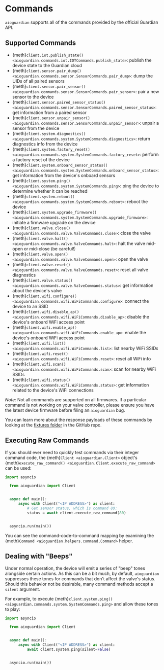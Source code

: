 # Commands

`aioguardian` supports all of the commands provided by the official Guardian API.

## Supported Commands

- {meth}`client.iot.publish_state() <aioguardian.commands.iot.IOTCommands.publish_state>`: publish the device state to the Guardian cloud
- {meth}`client.sensor.pair_dump() <aioguardian.commands.sensor.SensorCommands.pair_dump>`: dump the UIDs of all paired sensors
- {meth}`client.sensor.pair_sensor() <aioguardian.commands.sensor.SensorCommands.pair_sensor>`: pair a new sensor to the device
- {meth}`client.sensor.paired_sensor_status() <aioguardian.commands.sensor.SensorCommands.paired_sensor_status>`: get information from a paired sensor
- {meth}`client.sensor.unpair_sensor() <aioguardian.commands.sensor.SensorCommands.unpair_sensor>`: unpair a sensor from the device
- {meth}`client.system.diagnostics() <aioguardian.commands.system.SystemCommands.diagnostics>`: return diagnostics info from the device
- {meth}`client.system.factory_reset() <aioguardian.commands.system.SystemCommands.factory_reset>`: perform a factory reset of the device
- {meth}`client.system.onboard_sensor_status() <aioguardian.commands.system.SystemCommands.onboard_sensor_status>`: get information from the device's onboard sensors
- {meth}`client.system.ping() <aioguardian.commands.system.SystemCommands.ping>`: ping the device to determine whether it can be reached
- {meth}`client.system.reboot() <aioguardian.commands.system.SystemCommands.reboot>`: reboot the device
- {meth}`client.system.upgrade_firmware() <aioguardian.commands.system.SystemCommands.upgrade_firmware>`: initiate a firmware upgrade on the device
- {meth}`client.valve.close() <aioguardian.commands.valve.ValveCommands.close>`: close the valve
- {meth}`client.valve.halt() <aioguardian.commands.valve.ValveCommands.halt>`: halt the valve mid-open or mid-close (be careful!)
- {meth}`client.valve.open() <aioguardian.commands.valve.ValveCommands.open>`: open the valve
- {meth}`client.valve.reset() <aioguardian.commands.valve.ValveCommands.reset>`: reset all valve diagnostics
- {meth}`client.valve.status() <aioguardian.commands.valve.ValveCommands.status>`: get information about the device's valve
- {meth}`client.wifi.configure() <aioguardian.commands.wifi.WiFiCommands.configure>`: connect the device to an SSID
- {meth}`client.wifi.disable_ap() <aioguardian.commands.wifi.WiFiCommands.disable_ap>`: disable the device's onboard WiFi access point
- {meth}`client.wifi.enable_ap() <aioguardian.commands.wifi.WiFiCommands.enable_ap>`: enable the device's onboard WiFi access point
- {meth}`client.wifi.list() <aioguardian.commands.wifi.WiFiCommands.list>`: list nearby WiFi SSIDs
- {meth}`client.wifi.reset() <aioguardian.commands.wifi.WiFiCommands.reset>`: reset all WiFi info
- {meth}`client.wifi.scan() <aioguardian.commands.wifi.WiFiCommands.scan>`: scan for nearby WiFi SSIDs
- {meth}`client.wifi.status() <aioguardian.commands.wifi.WiFiCommands.status>`: get information related to the device's WiFi connections

*Note:* Not all commands are supported on all firmwares. If a particular command is not working on your valve controller, please ensure you have the latest device firmware before filing an `aioguardian` bug.

You can learn more about the response payloads of these commands by looking at the
[fixtures folder](https://github.com/bachya/aioguardian/tree/dev/tests/fixtures)
in the GitHub repo.

## Executing Raw Commands

If you should ever need to quickly test commands via their integer command code, the
{meth}`Client <aioguardian.Client>` object's
{meth}`execute_raw_command() <aioguardian.Client.execute_raw_command>` can be
used:

```python
import asyncio

  from aioguardian import Client


  async def main():
      async with Client("<IP ADDRESS>") as client:
          # Get sensor status, which is command 80:
          status = await client.execute_raw_command(80)


  asyncio.run(main())
```

You can see the command-code-to-command mapping by examining the
{meth}`Command <aioguardian.helpers.command.Command>` helper.

## Dealing with "Beeps"

Under normal operation, the device will emit a series of "beep" tones alongside certain
actions. As this can be a bit much, by default, `aioguardian` suppresses these tones
for commands that don't affect the valve's status. Should this behavior not be
desirable, many command methods accept a `silent` argument.

For example, to execute
{meth}`client.system.ping() <aioguardian.commands.system.SystemCommands.ping>` and allow these
tones to play:

```python
import asyncio

  from aioguardian import Client


  async def main():
      async with Client("<IP ADDRESS>") as client:
          await client.system.ping(silent=False)


  asyncio.run(main())
```
